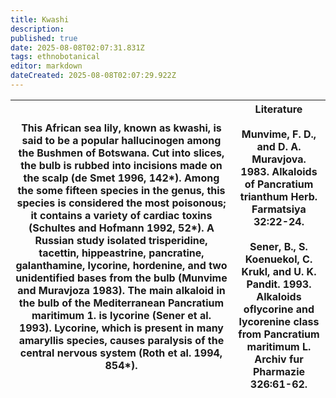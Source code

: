 ```yaml
---
title: Kwashi
description: 
published: true
date: 2025-08-08T02:07:31.831Z
tags: ethnobotanical
editor: markdown
dateCreated: 2025-08-08T02:07:29.922Z
---
```


| This African sea lily, known as kwashi, is said to be a popular hallucinogen among the Bushmen of Botswana. Cut into slices, the bulb is rubbed into incisions made on the scalp (de Smet 1996, 142*). Among the some fifteen species in the genus, this species is considered the most poisonous; it contains a variety of cardiac toxins (Schultes and Hofmann 1992, 52*). A Russian study isolated trisperidine, tacettin, hippeastrine, pancratine, galanthamine, lycorine, hordenine, and two unidentified bases from the bulb (Munvime and Muravjoza 1983). The main alkaloid in the bulb of the Mediterranean Pancratium maritimum 1. is lycorine (Sener et al. 1993). Lycorine, which is present in many amaryllis species, causes paralysis of the central nervous system (Roth et al. 1994, 854*). | **Literature**<br><br>Munvime, F. D., and D. A. Muravjova. 1983. Alkaloids of Pancratium trianthum Herb. Farmatsiya 32:22-24.<br><br>Sener, B., S. Koenuekol, C. Krukl, and U. K. Pandit. 1993. Alkaloids oflycorine and lycorenine class from Pancratium maritimum L. Archiv fur Pharmazie 326:61-62. |
|---|---|